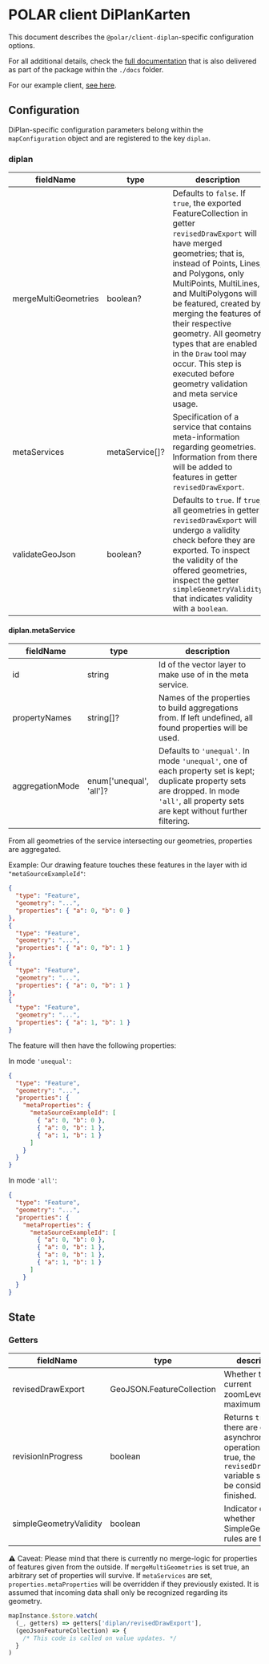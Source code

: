 # POLAR client DiPlanKarten

This document describes the `@polar/client-diplan`-specific configuration options.

For all additional details, check the [full documentation](https://dataport.github.io/polar/docs/diplan/client-diplan.html) that is also delivered as part of the package within the `./docs` folder.

For our example client, [see here](./example/prod-example.html).

## Configuration

DiPlan-specific configuration parameters belong within the `mapConfiguration` object and are registered to the key `diplan`.

### diplan

| fieldName | type | description |
| - | - | - |
| mergeMultiGeometries | boolean? | Defaults to `false`. If `true`, the exported FeatureCollection in getter `revisedDrawExport` will have merged geometries; that is, instead of Points, Lines, and Polygons, only MultiPoints, MultiLines, and MultiPolygons will be featured, created by merging the features of their respective geometry. All geometry types that are enabled in the `Draw` tool may occur. This step is executed before geometry validation and meta service usage. |
| metaServices | metaService[]? | Specification of a service that contains meta-information regarding geometries. Information from there will be added to features in getter `revisedDrawExport`. |
| validateGeoJson | boolean? | Defaults to `true`. If `true`, all geometries in getter `revisedDrawExport` will undergo a validity check before they are exported. To inspect the validity of the offered geometries, inspect the getter `simpleGeometryValidity` that indicates validity with a `boolean`. |

#### diplan.metaService

| fieldName | type | description |
| - | - | - |
| id | string | Id of the vector layer to make use of in the meta service. |
| propertyNames | string[]? | Names of the properties to build aggregations from. If left undefined, all found properties will be used. |
| aggregationMode | enum['unequal', 'all']? | Defaults to `'unequal'`. In mode `'unequal'`, one of each property set is kept; duplicate property sets are dropped. In mode `'all'`, all property sets are kept without further filtering. |

From all geometries of the service intersecting our geometries, properties are aggregated.

Example: Our drawing feature touches these features in the layer with id `"metaSourceExampleId"`:

```json
{
  "type": "Feature",
  "geometry": "...",
  "properties": { "a": 0, "b": 0 }
},
{
  "type": "Feature",
  "geometry": "...",
  "properties": { "a": 0, "b": 1 }
},
{
  "type": "Feature",
  "geometry": "...",
  "properties": { "a": 0, "b": 1 }
},
{
  "type": "Feature",
  "geometry": "...",
  "properties": { "a": 1, "b": 1 }
}
```

The feature will then have the following properties:

In mode `'unequal'`:

```json
{
  "type": "Feature",
  "geometry": "...",
  "properties": {
    "metaProperties": {
      "metaSourceExampleId": [
        { "a": 0, "b": 0 },
        { "a": 0, "b": 1 },
        { "a": 1, "b": 1 }
      ]
    }
  }
}
```

In mode `'all'`:

```json
{
  "type": "Feature",
  "geometry": "...",
  "properties": {
    "metaProperties": {
      "metaSourceExampleId": [
        { "a": 0, "b": 0 },
        { "a": 0, "b": 1 },
        { "a": 0, "b": 1 },
        { "a": 1, "b": 1 }
      ]
    }
  }
}
```

## State

### Getters

| fieldName | type | description |
| - | - | - |
| revisedDrawExport | GeoJSON.FeatureCollection | Whether the current zoomLevel is the maximum. |
| revisionInProgress | boolean | Returns `true` if there are ongoing asynchronous operations. While true, the `revisedDrawExport` variable shall not be considered finished. |
| simpleGeometryValidity | boolean | Indicator of whether SimpleGeometry rules are fulfilled. |

⚠️ Caveat: Please mind that there is currently no merge-logic for properties of features given from the outside. If `mergeMultiGeometries` is set true, an arbitrary set of properties will survive. If `metaServices` are set, `properties.metaProperties` will be overridden if they previously existed. It is assumed that incoming data shall only be recognized regarding its geometry.

```js
mapInstance.$store.watch(
  (_, getters) => getters['diplan/revisedDrawExport'],
  (geoJsonFeatureCollection) => {
    /* This code is called on value updates. */
  }
)
```

